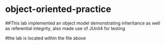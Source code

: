 # object-oriented-practice
##This lab implemented an object model demonstrating inheritance as well as referential integrity, also made use of JUnit4 for testing

#the lab is located within the file above
